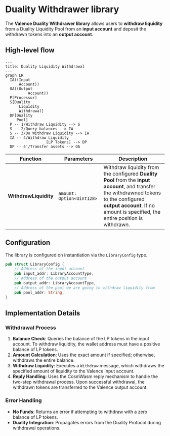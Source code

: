 # Duality Withdrawer library

The **Valence Duality Withdrawer library** allows users to **withdraw liquidity** from a Duality Liquidity Pool from an **input account** and deposit the withdrawn tokens into an **output account**.

## High-level flow

```mermaid
---
title: Duality Liquidity Withdrawal
---
graph LR
  IA((Input
      Account))
  OA((Output
          Account))
  P[Processor]
  S[Duality
      Liquidity
      Withdrawal]
  DP[Duality
     Pool]
  P -- 1/Withdraw Liquidity --> S
  S -- 2/Query balances --> IA
  S -- 3/Do Withdraw Liquidity --> IA
  IA -- 4/Withdraw Liquidity
                  [LP Tokens] --> DP
  DP -- 4'/Transfer assets --> OA
```
| Function    | Parameters | Description |
|-------------|------------|-------------|
| **WithdrawLiquidity** | `amount: Option<Uint128>` |  Withdraw liquidity from the configured **Duality Pool** from the **input account**, and transfer the withdrawned tokens to the configured **output account**. If no amount is specified, the entire position is withdrawn.|

## Configuration

The library is configured on instantiation via the `LibraryConfig` type.

```rust
pub struct LibraryConfig {
    // Address of the input account 
    pub input_addr: LibraryAccountType,
    // Address of the output account 
    pub output_addr: LibraryAccountType,
    // Address of the pool we are going to withdraw liquidity from 
    pub pool_addr: String,
}
```

## Implementation Details

### Withdrawal Process

1. **Balance Check**: Queries the balance of the LP tokens in the input account. To withdraw liquidity, the wallet address must have a positive balance of LP tokens.
2. **Amount Calculation**: Uses the exact amount if specified; otherwise, withdraws the entire balance.
3. **Withdraw Liquidity**: Executes a `Withdraw` message, which withdraws the specified amount of liquidity to the Valence input account.
4. **Reply Handling**: Uses the CosmWasm reply mechanism to handle the two-step withdrawal process. Upon successful withdrawal, the withdrawn tokens are transferred to the Valence output account.

### Error Handling

- **No Funds**: Returns an error if attempting to withdraw with a zero balance of LP tokens.
- **Duality Integration**: Propagates errors from the Duality Protocol during withdrawal operations.
